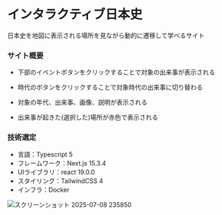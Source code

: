 # インタラクティブ日本史

 日本史を地図に表示される場所を見ながら動的に遷移して学べるサイト

### サイト概要
- 下部のイベントボタンをクリックすることで対象の出来事が表示される

- 時代のボタンをクリックすることで対象時代の出来事に切り替わる

- 対象の年代、出来事、画像、説明が表示される

- 出来事が起きた(選択した)場所が赤色で表示される

### 技術選定
- 言語：Typescript 5
- フレームワーク：Next.js 15.3.4
- UIライブラリ：react 19.0.0
- スタイリング：TailwindCSS 4
- インフラ：Docker     

![スクリーンショット 2025-07-08 235850](https://github.com/user-attachments/assets/f8056a01-7ed3-4632-a293-1e7920359191)
